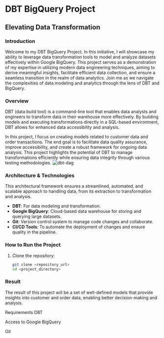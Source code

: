 # DBT BigQuery Project
## Elevating Data Transformation

### Introduction
Welcome to my DBT BigQuery Project. In this initiative, I will showcase my ability to leverage data transformation tools to model and analyze datasets effectively within Google BigQuery. This project serves as a demonstration of my expertise in utilizing modern data engineering techniques, aiming to derive meaningful insights, facilitate efficient data collection, and ensure a seamless transition in the realm of data analytics. Join me as we navigate the complexities of data modeling and analytics through the lens of DBT and BigQuery.

### Overview
DBT (data build tool) is a command-line tool that enables data analysts and engineers to transform data in their warehouse more effectively. By building models and executing transformations directly in a SQL-based environment, DBT allows for enhanced data accessibility and analysis.

In this project, I focus on creating models related to customer data and order transactions. The end goal is to facilitate data quality assurance, improve accessibility, and create a robust framework for ongoing data analysis. This project highlights the potential of DBT to manage transformations efficiently while ensuring data integrity through various testing methodologies.
![dbt-dag](https://github.com/user-attachments/assets/2b4218bb-22c9-4d60-9679-d6d0d8f65180)

### Architecture & Technologies
This architectural framework ensures a streamlined, automated, and scalable approach to handling data, from its extraction to transformation and analysis.

- **DBT**: For data modeling and transformation.
- **Google BigQuery**: Cloud-based data warehouse for storing and querying large datasets.
- **Git**: Version control system to manage code changes and collaborate.
- **CI/CD Tools**: To automate the deployment of changes and ensure quality in the pipeline.

### How to Run the Project
1. Clone the repository:
   ```bash
   git clone <repository_url>
   cd <project_directory>


### Result
The result of this project will be a set of well-defined models that provide insights into customer and order data, enabling better decision-making and analysis.

Requirements
DBT

Access to Google BigQuery

Git
